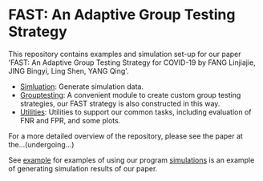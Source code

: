 # FAST: An Adaptive Group Testing Strategy


This repository contains examples and simulation set-up for our paper 'FAST: An Adaptive Group Testing Strategy
for COVID-19 by FANG Linjiajie, JING Bingyi, Ling Shen, YANG Qing'.

- [Simluation](simulation): Generate simulation data.
- [Grouptesting](grouptesting): A convenient module to create custom group testing strategies, our FAST strategy 
is also constructed in this way.
- [Utilities](utils):  Utilities to support our common tasks, including evaluation of FNR and FPR, and some plots.


For a more detailed overview of the repository, please see the paper at the...(undergoing...)


See [example](example.ipynb) for examples of using our program
[simulations](simulation_example_betas.py) is an example of generating simulation results of our paper.